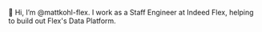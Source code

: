 👋 Hi, I’m @mattkohl-flex. I work as a Staff Engineer at Indeed Flex, helping to build out Flex's Data Platform.
